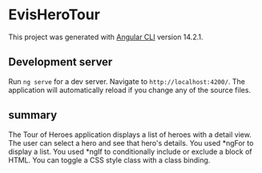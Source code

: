 # EvisHeroTour

This project was generated with [Angular CLI](https://github.com/angular/angular-cli) version 14.2.1.

## Development server

Run `ng serve` for a dev server. Navigate to `http://localhost:4200/`. The application will automatically reload if you change any of the source files.

## summary

The Tour of Heroes application displays a list of heroes with a detail view.
The user can select a hero and see that hero's details.
You used *ngFor to display a list.
You used *ngIf to conditionally include or exclude a block of HTML.
You can toggle a CSS style class with a class binding.